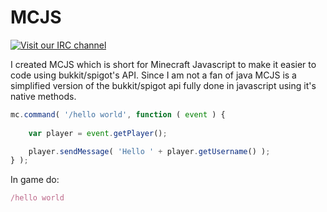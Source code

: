 # MCJS

[![Visit our IRC channel](https://kiwiirc.com/buttons/irc.esper.net/MCJS.png)](https://kiwiirc.com/client/irc.esper.net/#MCJS)

I created MCJS which is short for Minecraft Javascript to make it easier 
to code using bukkit/spigot's API. Since I am not a fan of java
MCJS is a simplified version of the bukkit/spigot api fully done
in javascript using it's native methods.

```javascript
mc.command( '/hello world', function ( event ) {
	
	var player = event.getPlayer();

	player.sendMessage( 'Hello ' + player.getUsername() );
} );
```

In game do:
```javascript
/hello world
```
